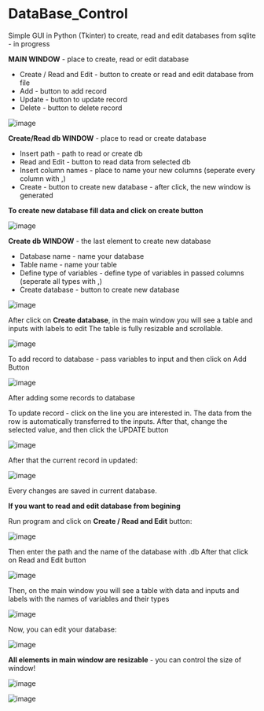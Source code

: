 # DataBase_Control
Simple GUI in Python (Tkinter) to create, read and edit databases from sqlite - in progress

**MAIN WINDOW** - place to create, read or edit database
* Create / Read and Edit - button to create or read and edit database from file
* Add - button to add record 
* Update - button to update record
* Delete - button to delete record

![image](https://user-images.githubusercontent.com/99027230/190415189-d1190897-a79a-4626-814b-e4c240e82140.png)

**Create/Read db WINDOW** - place to read or create database
* Insert path - path to read or create db
* Read and Edit - button to read data from selected db
* Insert column names - place to name your new columns (seperate every column with ,)
* Create - button to create new database - after click, the new window is generated

**To create new database fill data and click on create button**

![image](https://user-images.githubusercontent.com/99027230/190418631-7cc2bd6a-46d4-4959-8874-f3084d55c7d6.png)

**Create db WINDOW** - the last element to create new database
* Database name - name your database
* Table name - name your table
* Define type of variables - define type of variables in passed columns (seperate all types with ,)
* Create database - button to create new database

![image](https://user-images.githubusercontent.com/99027230/190420174-ad0843e6-5cc0-4ba3-9751-5393547fa424.png)

After click on **Create database**, in the main window you will see a table and inputs with labels to edit
The table is fully resizable and scrollable.

![image](https://user-images.githubusercontent.com/99027230/190420725-bf972ba4-bae1-4f60-b1b1-62e6c2644266.png)

To add record to database - pass variables to input and then click on Add Button

![image](https://user-images.githubusercontent.com/99027230/190421907-5aeafb43-26ce-4a1e-82fe-b657045bf2fa.png)

After adding some records to database

To update record - click on the line you are interested in. The data from the row is automatically transferred to the inputs. After that, change the selected value, and then click the UPDATE button 

![image](https://user-images.githubusercontent.com/99027230/190424579-393e09cb-3900-4d43-bfc4-b707ab2196c2.png)

After that the current record in updated: 

![image](https://user-images.githubusercontent.com/99027230/190424957-39342123-506f-4647-97de-8bf949e24c94.png)

Every changes are saved in current database. 

**If you want to read and edit database from begining** 

Run program and click on **Create / Read and Edit** button: 

![image](https://user-images.githubusercontent.com/99027230/190426851-6719d792-65b8-4139-87b0-b67d34bc7122.png)

Then enter the path and the name of the database with .db
After that click on Read and Edit button

![image](https://user-images.githubusercontent.com/99027230/190425256-c79ed77e-4f46-4416-bf5a-96bffb620e0d.png)

Then, on the main window you will see a table with data and inputs and labels with the names of variables and their types

![image](https://user-images.githubusercontent.com/99027230/190430755-9133c7ab-c1c9-461e-b74c-7f8b63e2f523.png)

Now, you can edit your database:

![image](https://user-images.githubusercontent.com/99027230/190431209-2b0732df-14f8-4044-8999-60aea3e9f198.png)

**All elements in main window are resizable** - you can control the size of window!

![image](https://user-images.githubusercontent.com/99027230/190431952-6d012ec3-a09b-42a7-b7e0-f37e6abaee05.png)

![image](https://user-images.githubusercontent.com/99027230/190432027-87cd56e4-12fc-45b6-a476-27396f9ec1e1.png)



